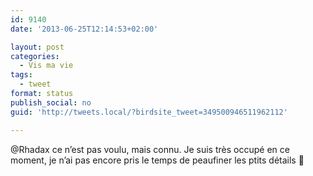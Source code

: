```yaml
---
id: 9140
date: '2013-06-25T12:14:53+02:00'

layout: post
categories:
  - Vis ma vie
tags:
  - tweet
format: status
publish_social: no
guid: 'http://tweets.local/?birdsite_tweet=349500946511962112'

---
```


@Rhadax ce n’est pas voulu, mais connu. Je suis très occupé en ce moment, je n’ai pas encore pris le temps de peaufiner les ptits détails 🙂